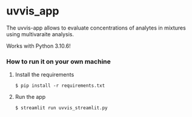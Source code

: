 # uvvis_app
The uvvis-app allows to evaluate concentrations of analytes in mixtures using multivaraite analysis. 

Works with Python 3.10.6!


### How to run it on your own machine

1. Install the requirements

   ```
   $ pip install -r requirements.txt
   ```

2. Run the app

   ```
   $ streamlit run uvvis_streamlit.py
   ```